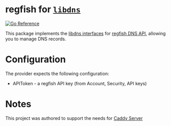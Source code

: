 regfish for [`libdns`](https://github.com/libdns/libdns)
=======================

[![Go Reference](https://pkg.go.dev/badge/test.svg)](https://pkg.go.dev/github.com/libdns/regfish)

This package implements the [libdns interfaces](https://github.com/libdns/libdns) for [regfish DNS API](https://regfish.readme.io/), allowing you to manage DNS records.

# Configuration

The provider expects the following configuration:

- APIToken - a regfish API key (from Account, Security, API keys)

# Notes

This project was authored to support the needs for [Caddy Server](https://caddyserver.com)
